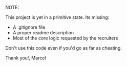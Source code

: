 NOTE:

This project is yet in a primitive state. Its missing:
- A .gitignore file
- A proper readme description
- Most of the core logic requested by the recruiters

Don't use this code even if you'd go as far as cheating.

Thank you!,
Marcel